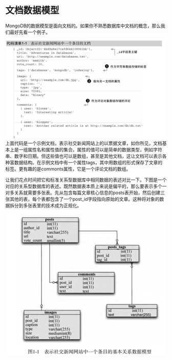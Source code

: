 # 文档数据模型

MongoDB的数据模型是面向文档的。如果你不熟悉数据库中文档的概念，那么我们最好先看一个例子。

![](/assets/Jietu20181204-170857.jpg)上面代码是一个示例文档，表示社交新闻网站上的以票据文章，如你所见，文档基本上是一组属性名和属性值的集合。属性的值可以是简单的数据类型，例如字符串、数字和日期。但这些值也可以是数组，甚至是其他文档，这让文档可以表示各种富数据结构。在示例文档中有一个属性tags，其中用数组的形式保存了文章的标签。更有趣的是commonts属性，它是一个评论文档的数组。

让我们花点时间把它和标准关系型数据库中相同数据的表述对比一下。下图是一个对应的关系型数据库的表述。既然数据表本质上来说是偏平的，那么要表示多个一对多关系就需要多张表。先从包含每篇文章核心信息的posts表开始，然后创建三张其他的表，每个表都包含了一个post\_id字段指向原始的文章。这种将对象的数据拆分到多张表里的技术成为正规化。

![](/assets/Jietu20181204-170924.jpg)

